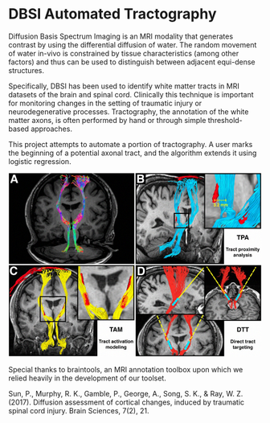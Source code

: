 # DBSI Automated Tractography

Diffusion Basis Spectrum Imaging is an MRI modality that generates contrast by using the differential diffusion of water. The random movement of water in-vivo is constrained by tissue characteristics (among other factors) and thus can be used to distinguish between adjacent equi-dense structures.

Specifically, DBSI has been used to identify white matter tracts in MRI datasets of the brain and spinal cord. Clinically this technique is important for monitoring changes in the setting of traumatic injury or neurodegenerative processes.  Tractography, the annotation of the white matter axons, is often performed by hand or through simple threshold-based approaches.

This project attempts to automate a portion of tractography. A user marks the beginning of a potential axonal tract, and the algorithm extends it using logistic regression.

![title](images/tract_1.jpg)

Special thanks to braintools, an MRI annotation toolbox upon which we relied heavily in the development of our toolset.

Sun, P., Murphy, R. K., Gamble, P., George, A., Song, S. K., & Ray, W. Z. (2017). Diffusion assessment of cortical changes, induced by traumatic spinal cord injury. Brain Sciences, 7(2), 21.

